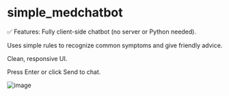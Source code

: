 # simple_medchatbot

✅ Features:
Fully client-side chatbot (no server or Python needed).

Uses simple rules to recognize common symptoms and give friendly advice.

Clean, responsive UI.

Press Enter or click Send to chat.


![image](https://github.com/user-attachments/assets/059a6d4f-efa1-482d-b9d5-dae4ebc6b91f)
